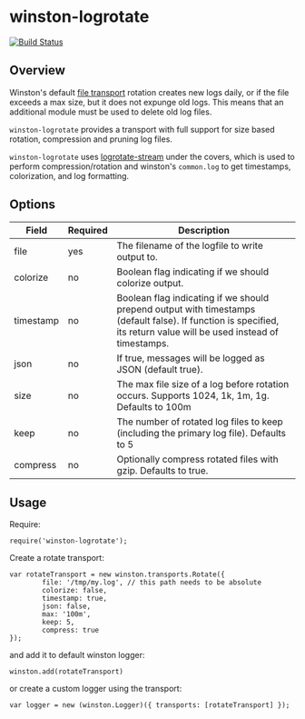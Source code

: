 # winston-logrotate

[![Build Status](https://magnum.travis-ci.com/jut-io/winston-logrotate.svg?token=C2AjzxBQoVUrmWXFQb7w)](https://magnum.travis-ci.com/jut-io/winston-logrotate)

## Overview

Winston's default [file
transport](https://github.com/flatiron/winston/blob/master/lib/winston/transports/file.js)
rotation creates new logs daily, or if the file exceeds a max size, but it does
not expunge old logs. This means that an additional module must be used to
delete old log files.

`winston-logrotate` provides a transport with full support for size based
rotation, compression and pruning log files.

`winston-logrotate` uses
[logrotate-stream](https://www.npmjs.org/package/logrotate-stream) under the
covers, which is used to perform compression/rotation and winston's
`common.log` to get timestamps, colorization, and log formatting.

## Options

| Field           | Required      | Description  |
| --------------- |-------------- | ----------------------------------- |
| file      | yes | The filename of the logfile to write output to.      |
| colorize  | no  | Boolean flag indicating if we should colorize output.|
| timestamp | no  | Boolean flag indicating if we should prepend output with timestamps (default false). If function is specified, its return value will be used instead of timestamps. |
| json      | no  | If true, messages will be logged as JSON (default true). |
| size      | no  | The max file size of a log before rotation occurs. Supports 1024, 1k, 1m, 1g. Defaults to 100m |
| keep      | no  | The number of rotated log files to keep (including the primary log file). Defaults to 5 |
| compress  | no  | Optionally compress rotated files with gzip. Defaults to true. |

## Usage

Require:

```
require('winston-logrotate');
```

Create a rotate transport:

```
var rotateTransport = new winston.transports.Rotate({
        file: '/tmp/my.log', // this path needs to be absolute
        colorize: false,
        timestamp: true,
        json: false,
        max: '100m',
        keep: 5,
        compress: true
});

```

and add it to default winston logger:

```
winston.add(rotateTransport)
```

or create a custom logger using the transport:

```
var logger = new (winston.Logger)({ transports: [rotateTransport] });
```
